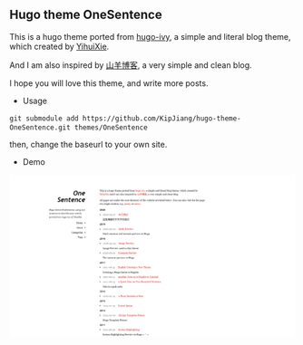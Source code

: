 ## Hugo theme OneSentence

This is a hugo theme ported from [hugo-ivy](https://github.com/yihui/hugo-ivy), a simple and literal blog theme, which created by [YihuiXie](https://yihui.org/).

And I am also inspired by [山羊博客](http://blog.fungo.me/), a very simple and clean blog.

I hope you will love this theme, and write more posts.

- Usage

```
git submodule add https://github.com/KipJiang/hugo-theme-OneSentence.git themes/OneSentence
```

then, change the baseurl to your own site.

- Demo

![demo](/static/img/shortcut.png)
